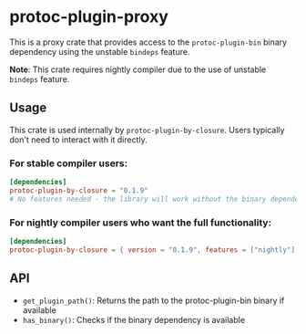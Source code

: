 # protoc-plugin-proxy

This is a proxy crate that provides access to the `protoc-plugin-bin` binary dependency using the unstable `bindeps` feature.

**Note**: This crate requires nightly compiler due to the use of unstable `bindeps` feature.

## Usage

This crate is used internally by `protoc-plugin-by-closure`. Users typically don't need to interact with it directly.

### For stable compiler users:
```toml
[dependencies]
protoc-plugin-by-closure = "0.1.9"
# No features needed - the library will work without the binary dependency
```

### For nightly compiler users who want the full functionality:
```toml
[dependencies]
protoc-plugin-by-closure = { version = "0.1.9", features = ["nightly"] }
```

## API

- `get_plugin_path()`: Returns the path to the protoc-plugin-bin binary if available
- `has_binary()`: Checks if the binary dependency is available
